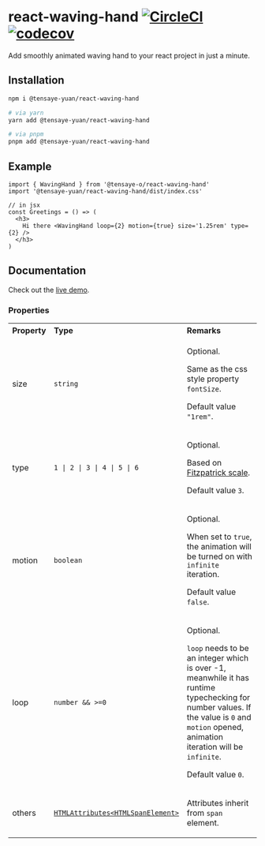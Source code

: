 # react-waving-hand [![CircleCI](https://dl.circleci.com/status-badge/img/gh/tensaye-o/react-waving-hand/tree/main.svg?style=svg)](https://dl.circleci.com/status-badge/redirect/gh/tensaye-o/react-waving-hand/tree/main) [![codecov](https://codecov.io/gh/tensaye-o/react-waving-hand/branch/main/graph/badge.svg?token=XBOCWW289U)](https://codecov.io/gh/tensaye-o/react-waving-hand)

Add smoothly animated waving hand to your react project in just a minute.

## Installation

```sh
npm i @tensaye-yuan/react-waving-hand

# via yarn
yarn add @tensaye-yuan/react-waving-hand

# via pnpm
pnpm add @tensaye-yuan/react-waving-hand
```

## Example

```tsx
import { WavingHand } from '@tensaye-o/react-waving-hand'
import '@tensaye-yuan/react-waving-hand/dist/index.css'

// in jsx
const Greetings = () => (
  <h3>
    Hi there <WavingHand loop={2} motion={true} size='1.25rem' type={2} />
  </h3>
)
```

## Documentation

Check out the [live demo](https://tensaye-o.github.io/react-waving-hand).

### Properties

<table>
  <tr>
    <th align="left">Property</th>
    <th align="left">Type</th>
    <th align="left">Remarks</th>
  </tr>
  <tr>
    <td><p>size</p></td>
    <td><p><code>string</code></p></td>
    <td>
      <p>Optional.</p>
      <p>Same as the css style property <code>fontSize</code>.</p>
      <p>Default value <code>"1rem"</code>.</p>
    </td>
  </tr>
  <tr>
    <td><p>type</p></td>
    <td><p><code>1 | 2 | 3 | 4 | 5 | 6</code></p></td>
    <td>
      <p>Optional.</p>
      <p>Based on <a href="https://en.wikipedia.org/wiki/Fitzpatrick_scale">Fitzpatrick scale</a>.</p>
      <p>Default value <code>3</code>.</p>
    </td>
  </tr>
  <tr>
    <td><p>motion</p></td>
    <td><p><code>boolean</code></p></td>
    <td>
      <p>Optional.</p>
      <p>When set to <code>true</code>, the animation will be turned on with <code>infinite</code> iteration.</p>
      <p>Default value <code>false</code>.</p>
    </td>
  </tr>
  <tr>
    <td><p>loop</p></td>
    <td><p><code>number && >=0</code></p></td>
    <td>
      <p>Optional.</p>
      <p><code>loop</code> needs to be an integer which is over -1, meanwhile it has runtime typechecking for number values. If the value is <code>0</code> and <code>motion</code> opened, animation iteration will be <code>infinite</code>.</p>
      <p>Default value <code>0</code>.</p>
    </td>
  </tr>
  <tr>
    <td><p>others</p></td>
    <td><p><a href="https://developer.mozilla.org/en-US/docs/Web/HTML/Global_attributes#list_of_global_attributes"><code>HTMLAttributes&lt;HTMLSpanElement&gt;</code></a></p></td>
    <td>
      <p>Attributes inherit from <code>span</code> element.</p>
    </td>
  </tr>
</table>
